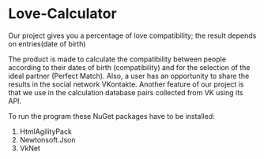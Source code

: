 # Love-Calculator
Our project gives you a percentage of love compatibility; the result depends on entries(date of birth)

The product is made to calculate the compatibility between people according to their dates of birth (compatibility) and for the selection of the ideal partner (Perfect Match). Also, a user has an opportunity to share the results in the social network VKontakte. Another feature of our project is that we use in the calculation database pairs collected from VK using its API.

To run the program these NuGet packages have to be installed:
1. HtmlAgilityPack
2. Newtonsoft.Json
3. VkNet

